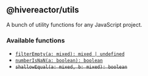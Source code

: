 ## @hivereactor/utils

A bunch of utility functions for any JavaScript project.

### Available functions

* [`filterEmpty(a: mixed): mixed | undefined`](docs/filterEmpty.md)
* [`numberIsNaN(a: boolean): boolean`](docs/numberIsNaN.md)
* ~~`shallowEqual(a: mixed, b: mixed): boolean`~~
